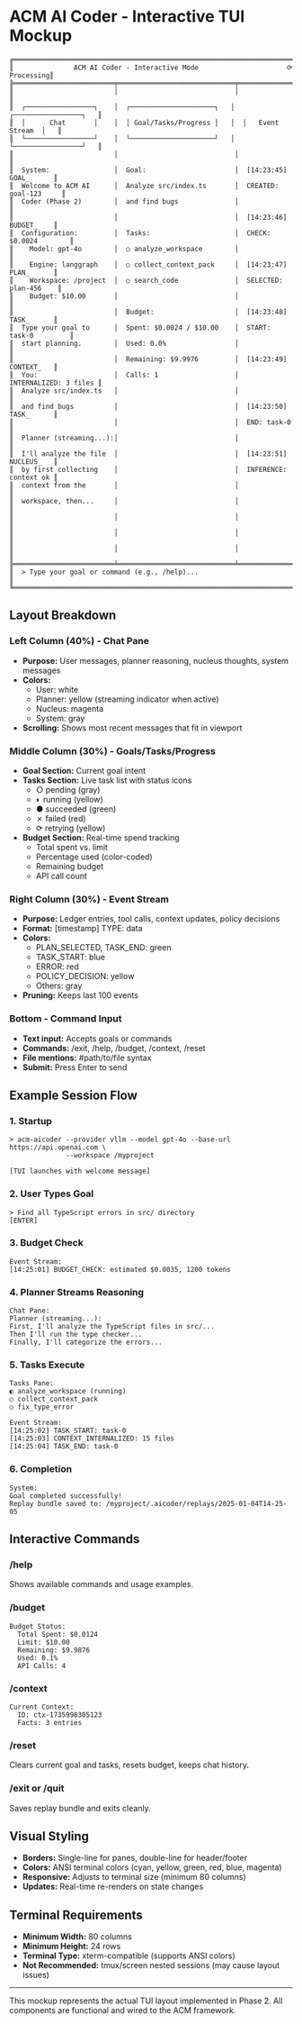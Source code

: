 # ACM AI Coder - Interactive TUI Mockup

```
╔═══════════════════════════════════════════════════════════════════════════════╗
║               ACM AI Coder - Interactive Mode                      ⟳ Processing║
╠═════════════════════════╤═════════════════════════════╤═════════════════════════╣
║                         │                             │                         ║
║  ┌─────────────────┐    │  ┌─────────────────────┐   │  ┌─────────────────┐   ║
║  │      Chat       │    │  │ Goal/Tasks/Progress │   │  │   Event Stream  │   ║
║  └─────────────────┘    │  └─────────────────────┘   │  └─────────────────┘   ║
║                         │                             │                         ║
║  System:                │  Goal:                      │  [14:23:45] GOAL_      ║
║  Welcome to ACM AI      │  Analyze src/index.ts       │  CREATED: goal-123     ║
║  Coder (Phase 2)        │  and find bugs              │                         ║
║                         │                             │  [14:23:46] BUDGET_    ║
║  Configuration:         │  Tasks:                     │  CHECK: $0.0024        ║
║    Model: gpt-4o        │  ○ analyze_workspace        │                         ║
║    Engine: langgraph    │  ○ collect_context_pack     │  [14:23:47] PLAN_      ║
║    Workspace: /project  │  ○ search_code              │  SELECTED: plan-456    ║
║    Budget: $10.00       │                             │                         ║
║                         │  Budget:                    │  [14:23:48] TASK_      ║
║  Type your goal to      │  Spent: $0.0024 / $10.00    │  START: task-0         ║
║  start planning.        │  Used: 0.0%                 │                         ║
║                         │  Remaining: $9.9976         │  [14:23:49] CONTEXT_   ║
║  You:                   │  Calls: 1                   │  INTERNALIZED: 3 files ║
║  Analyze src/index.ts   │                             │                         ║
║  and find bugs          │                             │  [14:23:50] TASK_      ║
║                         │                             │  END: task-0           ║
║  Planner (streaming...):│                             │                         ║
║  I'll analyze the file  │                             │  [14:23:51] NUCLEUS_   ║
║  by first collecting    │                             │  INFERENCE: context ok ║
║  context from the       │                             │                         ║
║  workspace, then...     │                             │                         ║
║                         │                             │                         ║
║                         │                             │                         ║
║                         │                             │                         ║
╠═════════════════════════╧═════════════════════════════╧═════════════════════════╣
║  > Type your goal or command (e.g., /help)...                                   ║
╚═══════════════════════════════════════════════════════════════════════════════╝
```

## Layout Breakdown

### Left Column (40%) - Chat Pane
- **Purpose:** User messages, planner reasoning, nucleus thoughts, system messages
- **Colors:**
  - User: white
  - Planner: yellow (streaming indicator when active)
  - Nucleus: magenta
  - System: gray
- **Scrolling:** Shows most recent messages that fit in viewport

### Middle Column (30%) - Goals/Tasks/Progress
- **Goal Section:** Current goal intent
- **Tasks Section:** Live task list with status icons
  - ○ pending (gray)
  - ◐ running (yellow)
  - ● succeeded (green)
  - ✗ failed (red)
  - ⟳ retrying (yellow)
- **Budget Section:** Real-time spend tracking
  - Total spent vs. limit
  - Percentage used (color-coded)
  - Remaining budget
  - API call count

### Right Column (30%) - Event Stream
- **Purpose:** Ledger entries, tool calls, context updates, policy decisions
- **Format:** [timestamp] TYPE: data
- **Colors:**
  - PLAN_SELECTED, TASK_END: green
  - TASK_START: blue
  - ERROR: red
  - POLICY_DECISION: yellow
  - Others: gray
- **Pruning:** Keeps last 100 events

### Bottom - Command Input
- **Text input:** Accepts goals or commands
- **Commands:** /exit, /help, /budget, /context, /reset
- **File mentions:** #path/to/file syntax
- **Submit:** Press Enter to send

## Example Session Flow

### 1. Startup
```
> acm-aicoder --provider vllm --model gpt-4o --base-url https://api.openai.com \
              --workspace /myproject

[TUI launches with welcome message]
```

### 2. User Types Goal
```
> Find all TypeScript errors in src/ directory
[ENTER]
```

### 3. Budget Check
```
Event Stream:
[14:25:01] BUDGET_CHECK: estimated $0.0035, 1200 tokens
```

### 4. Planner Streams Reasoning
```
Chat Pane:
Planner (streaming...):
First, I'll analyze the TypeScript files in src/...
Then I'll run the type checker...
Finally, I'll categorize the errors...
```

### 5. Tasks Execute
```
Tasks Pane:
◐ analyze_workspace (running)
○ collect_context_pack
○ fix_type_error

Event Stream:
[14:25:02] TASK_START: task-0
[14:25:03] CONTEXT_INTERNALIZED: 15 files
[14:25:04] TASK_END: task-0
```

### 6. Completion
```
System:
Goal completed successfully!
Replay bundle saved to: /myproject/.aicoder/replays/2025-01-04T14-25-05
```

## Interactive Commands

### /help
Shows available commands and usage examples.

### /budget
```
Budget Status:
  Total Spent: $0.0124
  Limit: $10.00
  Remaining: $9.9876
  Used: 0.1%
  API Calls: 4
```

### /context
```
Current Context:
  ID: ctx-1735998305123
  Facts: 3 entries
```

### /reset
Clears current goal and tasks, resets budget, keeps chat history.

### /exit or /quit
Saves replay bundle and exits cleanly.

## Visual Styling

- **Borders:** Single-line for panes, double-line for header/footer
- **Colors:** ANSI terminal colors (cyan, yellow, green, red, blue, magenta)
- **Responsive:** Adjusts to terminal size (minimum 80 columns)
- **Updates:** Real-time re-renders on state changes

## Terminal Requirements

- **Minimum Width:** 80 columns
- **Minimum Height:** 24 rows
- **Terminal Type:** xterm-compatible (supports ANSI colors)
- **Not Recommended:** tmux/screen nested sessions (may cause layout issues)

---

This mockup represents the actual TUI layout implemented in Phase 2.
All components are functional and wired to the ACM framework.

